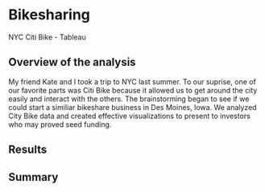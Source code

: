 # Bikesharing
NYC Citi Bike - Tableau

## Overview of the analysis

My friend Kate and I took a trip to NYC last summer. To our suprise, one of our favorite parts was Citi Bike because it allowed us to get around the city easily and interact with the others. The brainstorming began to see if we could start a similiar bikeshare business in Des Moines, Iowa. We analyzed City Bike data and created effective visualizations to present to investors who may proved seed funding. 

## Results

## Summary 
